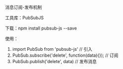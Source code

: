 消息订阅-发布机制

工具库：PubSubJS

下载：npm install pubsub-js --save

使用：

1. import PubSub from 'pubsub-js' // 引入
2. PubSub.subscribe('delete', function(data){}); // 订阅
3. PubSub.publish('delete', data) // 发布消息

